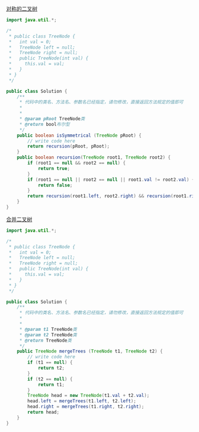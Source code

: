 [对称的二叉树](https://www.nowcoder.com/practice/ff05d44dfdb04e1d83bdbdab320efbcb?tpId=295&tqId=23452&ru=/exam/oj&qru=/ta/format-top101/question-ranking&sourceUrl=%2Fexam%2Foj)

```java
import java.util.*;

/*
 * public class TreeNode {
 *   int val = 0;
 *   TreeNode left = null;
 *   TreeNode right = null;
 *   public TreeNode(int val) {
 *     this.val = val;
 *   }
 * }
 */

public class Solution {
    /**
     * 代码中的类名、方法名、参数名已经指定，请勿修改，直接返回方法规定的值即可
     *
     * 
     * @param pRoot TreeNode类 
     * @return bool布尔型
     */
    public boolean isSymmetrical (TreeNode pRoot) {
        // write code here
        return recursion(pRoot, pRoot);
    }
    public boolean recursion(TreeNode root1, TreeNode root2) {
        if (root1 == null && root2 == null) {
            return true;
        }
        if (root1 == null || root2 == null || root1.val != root2.val) {
            return false;
        }
        return recursion(root1.left, root2.right) && recursion(root1.right, root2.left);
    }
}
```

[合并二叉树](https://www.nowcoder.com/practice/7298353c24cc42e3bd5f0e0bd3d1d759?tpId=295&tqId=1025038&ru=%2Fpractice%2Fff05d44dfdb04e1d83bdbdab320efbcb&qru=%2Fta%2Fformat-top101%2Fquestion-ranking&sourceUrl=%2Fexam%2Foj)

```java
import java.util.*;

/*
 * public class TreeNode {
 *   int val = 0;
 *   TreeNode left = null;
 *   TreeNode right = null;
 *   public TreeNode(int val) {
 *     this.val = val;
 *   }
 * }
 */

public class Solution {
    /**
     * 代码中的类名、方法名、参数名已经指定，请勿修改，直接返回方法规定的值即可
     *
     * 
     * @param t1 TreeNode类 
     * @param t2 TreeNode类 
     * @return TreeNode类
     */
    public TreeNode mergeTrees (TreeNode t1, TreeNode t2) {
        // write code here
        if (t1 == null) {
            return t2;
        }
        if (t2 == null) {
            return t1;
        }
        TreeNode head = new TreeNode(t1.val + t2.val);
        head.left = mergeTrees(t1.left, t2.left);
        head.right = mergeTrees(t1.right, t2.right);
        return head;
    }
}
```

